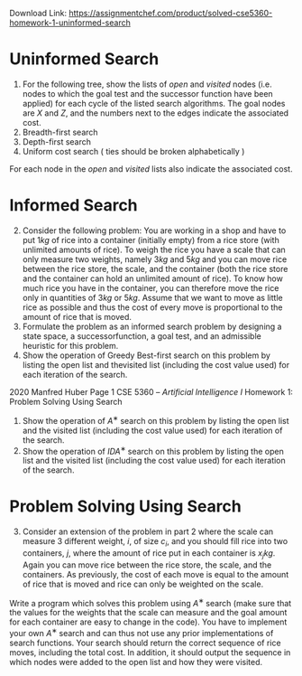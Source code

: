 Download Link: https://assignmentchef.com/product/solved-cse5360-homework-1-uninformed-search
<br>
<h1>Uninformed Search</h1>

<ol>

 <li>For the following tree, show the lists of <em>open </em>and <em>visited </em>nodes (i.e. nodes to which the goal test and the successor function have been applied) for each cycle of the listed search algorithms. The goal nodes are <em>X </em>and <em>Z</em>, and the numbers next to the edges indicate the associated cost.</li>

 <li>Breadth-first search</li>

 <li>Depth-first search</li>

 <li>Uniform cost search ( ties should be broken alphabetically )</li>

</ol>

For each node in the <em>open </em>and <em>visited </em>lists also indicate the associated cost.

<h1>Informed Search</h1>

<ol start="2">

 <li>Consider the following problem: You are working in a shop and have to put 1<em>kg </em>of rice into a container (initially empty) from a rice store (with unlimited amounts of rice). To weigh the rice you have a scale that can only measure two weights, namely 3<em>kg </em>and 5<em>kg </em>and you can move rice between the rice store, the scale, and the container (both the rice store and the container can hold an unlimited amount of rice). To know how much rice you have in the container, you can therefore move the rice only in quantities of 3<em>kg </em>or 5<em>kg</em>. Assume that we want to move as little rice as possible and thus the cost of every move is proportional to the amount of rice that is moved.</li>

 <li>Formulate the problem as an informed search problem by designing a state space, a successorfunction, a goal test, and an admissible heuristic for this problem.</li>

 <li>Show the operation of Greedy Best-first search on this problem by listing the open list and thevisited list (including the cost value used) for each iteration of the search.</li>

</ol>

2020 Manfred Huber        Page 1 CSE 5360 – <em>Artificial Intelligence I </em>Homework 1: Problem Solving Using Search

<ol>

 <li>Show the operation of <em>A</em><sup>∗ </sup>search on this problem by listing the open list and the visited list (including the cost value used) for each iteration of the search.</li>

 <li>Show the operation of <em>IDA</em><sup>∗ </sup>search on this problem by listing the open list and the visited list (including the cost value used) for each iteration of the search.</li>

</ol>

<h1>Problem Solving Using Search</h1>

<ol start="3">

 <li>Consider an extension of the problem in part 2 where the scale can measure 3 different weight, <em>i</em>, of size <em>c<sub>i</sub></em>, and you should fill rice into two containers, <em>j</em>, where the amount of rice put in each container is <em>x<sub>j</sub>kg</em>. Again you can move rice between the rice store, the scale, and the containers. As previously, the cost of each move is equal to the amount of rice that is moved and rice can only be weighted on the scale.</li>

</ol>

Write a program which solves this problem using <em>A</em><sup>∗ </sup>search (make sure that the values for the weights that the scale can measure and the goal amount for each container are easy to change in the code). You have to implement your own <em>A</em><sup>∗ </sup>search and can thus not use any prior implementations of search functions. Your search should return the correct sequence of rice moves, including the total cost. In addition, it should output the sequence in which nodes were added to the open list and how they were visited.
